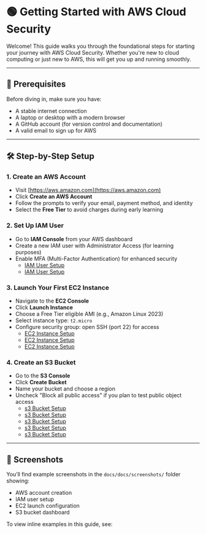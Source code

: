 # 🟢 Getting Started with AWS Cloud Security

Welcome! This guide walks you through the foundational steps for starting your journey with AWS Cloud Security. Whether you're new to cloud computing or just new to AWS, this will get you up and running smoothly.

---

## 🧰 Prerequisites

Before diving in, make sure you have:
- A stable internet connection
- A laptop or desktop with a modern browser
- A GitHub account (for version control and documentation)
- A valid email to sign up for AWS

---

## 🛠️ Step-by-Step Setup

### 1. Create an AWS Account
- Visit [https://aws.amazon.com](https://aws.amazon.com)
- Click **Create an AWS Account**
- Follow the prompts to verify your email, payment method, and identity
- Select the **Free Tier** to avoid charges during early learning

### 2. Set Up IAM User
- Go to **IAM Console** from your AWS dashboard
- Create a new IAM user with Administrator Access (for learning purposes)
- Enable MFA (Multi-Factor Authentication) for enhanced security
    - [IAM User Setup](docs/screenshots/Screenshot_22-7-2025_19100_us-east-1.console.aws.amazon.com.jpeg)
    - [IAM User Setup](docs/screenshots/Screenshot_22-7-2025_191557_us-east-1.console.aws.amazon.com.jpeg)

### 3. Launch Your First EC2 Instance
- Navigate to the **EC2 Console**
- Click **Launch Instance**
- Choose a Free Tier eligible AMI (e.g., Amazon Linux 2023)
- Select instance type: `t2.micro`
- Configure security group: open SSH (port 22) for access
  - [EC2 Instance Setup](https://github.com/SARWILLY/Cloud-Security/blob/dd77120c75caeefdadc83c3248a9dc684eb674d5/docs/docs/screenshots/Screenshot%202025-07-21%20172612.png)
  - [EC2 Instance Setup](https://github.com/SARWILLY/Cloud-Security/blob/162ca306566f562e7d6c203396d05d88323da665/docs/docs/screenshots/Screenshot%202025-07-21%20200821.png)
  - [EC2 Instance Setup](https://github.com/SARWILLY/Cloud-Security/blob/162ca306566f562e7d6c203396d05d88323da665/docs/docs/screenshots/Screenshot%202025-07-21%20201052.png)

### 4. Create an S3 Bucket
- Go to the **S3 Console**
- Click **Create Bucket**
- Name your bucket and choose a region
- Uncheck "Block all public access" if you plan to test public object access
  - [s3 Bucket Setup](docs/screenshots/screenshot-1753205816168.png)
  - [s3 Bucket Setup](docs/screenshots/Screenshot_22-7-2025_184657_us-east-1.console.aws.amazon.com.jpeg)
  - [s3 Bucket Setup](docs/screenshots/Screenshot_22-7-2025_184944_us-east-1.console.aws.amazon.com.jpeg)
  - [s3 Bucket Setup](docs/screenshots/Screenshot_22-7-2025_185839_us-east-1.console.aws.amazon.com.jpeg)
  - [s3 Bucket Setup](docs/screenshots/Screenshot_22-7-2025_19141_us-east-1.console.aws.amazon.com.jpeg)

---

## 📸 Screenshots

You’ll find example screenshots in the `docs/docs/screenshots/` folder showing:
- AWS account creation
- IAM user setup
- EC2 launch configuration
- S3 bucket dashboard

To view inline examples in this guide, see:

